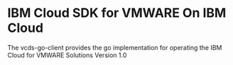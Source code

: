 # IBM Cloud SDK for VMWARE On IBM Cloud 

The vcds-go-client provides the go implementation for operating the IBM Cloud for VMWARE Solutions
Version 1.0 
